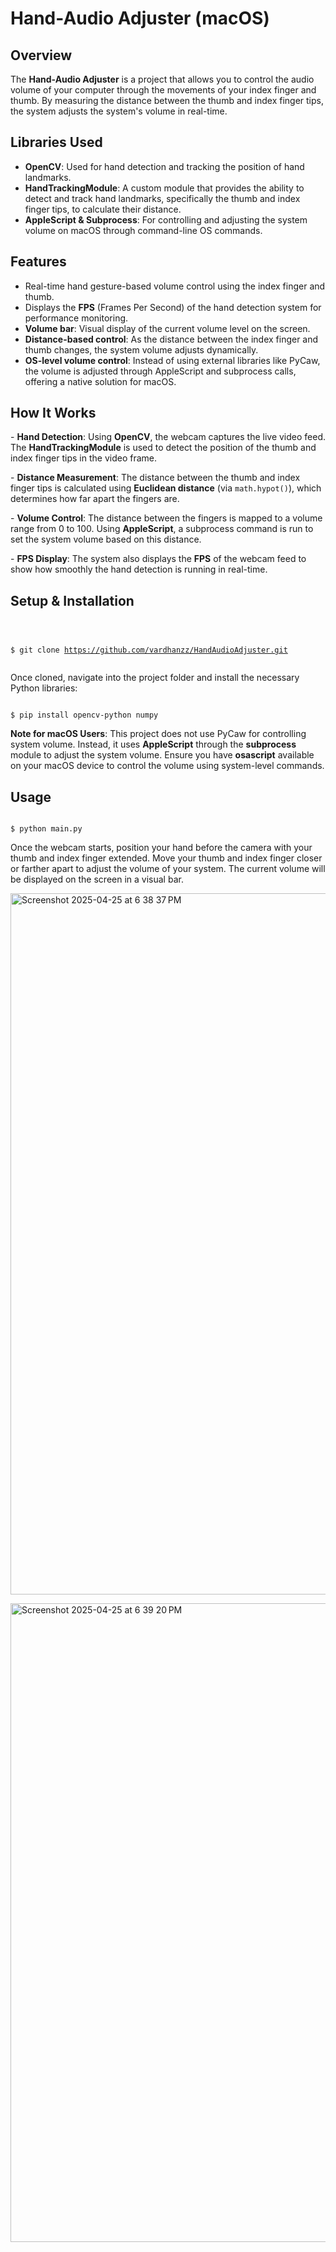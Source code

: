 <h1><b>Hand-Audio Adjuster (macOS) </b></h1>

<h2><b>Overview</b></h2>
<p>The <b>Hand-Audio Adjuster</b> is a project that allows you to control the audio volume of your computer through the movements of your index finger and thumb. By measuring the distance between the thumb and index finger tips, the system adjusts the system's volume in real-time.</p>

<h2><b>Libraries Used</b></h2>
<ul>
    <li><b>OpenCV</b>: Used for hand detection and tracking the position of hand landmarks.</li>
    <li><b>HandTrackingModule</b>: A custom module that provides the ability to detect and track hand landmarks, specifically the thumb and index finger tips, to calculate their distance.</li>
    <li><b>AppleScript & Subprocess</b>: For controlling and adjusting the system volume on macOS through command-line OS commands.</li>
</ul>

<h2><b>Features</b></h2>
<ul>
    <li>Real-time hand gesture-based volume control using the index finger and thumb.</li>
    <li>Displays the <b>FPS</b> (Frames Per Second) of the hand detection system for performance monitoring.</li>
    <li><b>Volume bar</b>: Visual display of the current volume level on the screen.</li>
    <li><b>Distance-based control</b>: As the distance between the index finger and thumb changes, the system volume adjusts dynamically.</li>
    <li><b>OS-level volume control</b>: Instead of using external libraries like PyCaw, the volume is adjusted through AppleScript and subprocess calls, offering a native solution for macOS.</li>
</ul>

<h2><b>How It Works</b></h2>
<p>- <b>Hand Detection</b>: Using <b>OpenCV</b>, the webcam captures the live video feed. The <b>HandTrackingModule</b> is used to detect the position of the thumb and index finger tips in the video frame.</p>
<p>- <b>Distance Measurement</b>: The distance between the thumb and index finger tips is calculated using <b>Euclidean distance</b> (via <code>math.hypot()</code>), which determines how far apart the fingers are.</p>
<p>- <b>Volume Control</b>: The distance between the fingers is mapped to a volume range from 0 to 100. Using <b>AppleScript</b>, a subprocess command is run to set the system volume based on this distance.</p>
<p>- <b>FPS Display</b>: The system also displays the <b>FPS</b> of the webcam feed to show how smoothly the hand detection is running in real-time.</p>

<h2><b>Setup & Installation</b></h2>
<pre><code>

$ git clone https://github.com/vardhanzz/HandAudioAdjuster.git
</code></pre>

<p>Once cloned, navigate into the project folder and install the necessary Python libraries:</p>
<pre><code>
$ pip install opencv-python numpy
</code></pre>

<p><b>Note for macOS Users</b>: This project does not use PyCaw for controlling system volume. Instead, it uses <b>AppleScript</b> through the <b>subprocess</b> module to adjust the system volume. Ensure you have <b>osascript</b> available on your macOS device to control the volume using system-level commands.</p>

<h2><b>Usage</b></h2>
<pre><code>
$ python main.py
</code></pre>

<p>Once the webcam starts, position your hand before the camera with your thumb and index finger extended. Move your thumb and index finger closer or farther apart to adjust the volume of your system. The current volume will be displayed on the screen in a visual bar.</p>

<img width="1122" alt="Screenshot 2025-04-25 at 6 38 37 PM" src="https://github.com/user-attachments/assets/eec9174a-9f83-4eec-b505-9815b115472d" /><br>

<img width="1022" alt="Screenshot 2025-04-25 at 6 39 20 PM" src="https://github.com/user-attachments/assets/1cb6ce50-66dd-42df-9c5d-c51ad141fae8" />



